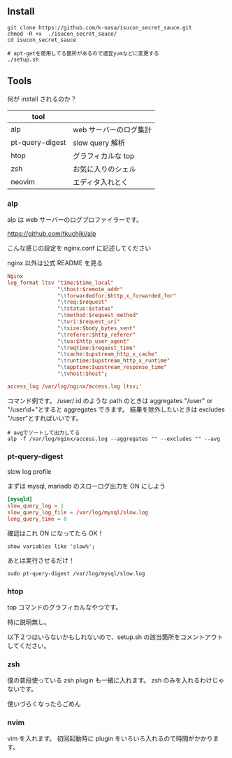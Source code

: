 ## Install

```
git clone https://github.com/k-nasa/isucon_secret_sauce.git
chmod -R +x  ./isucon_secret_sauce/
cd isucon_secret_sauce

# apt-getを使用してる箇所があるので適宜yumなどに変更する
./setup.sh
```

## Tools

何が install されるのか？

| tool            |                        |
| --------------- | ---------------------- |
| alp             | web サーバーのログ集計 |
| pt-query-digest | slow query 解析        |
| htop            | グラフィカルな top     |
| zsh             | お気に入りのシェル     |
| neovim          | エディタ入れとく       |

### alp

alp は web サーバーのログプロファイラーです。

https://github.com/tkuchiki/alp

こんな感じの設定を nginx.conf に記述してください

nginx 以外は公式 README を見る

```nginx.conf
Nginx
log_format ltsv "time:$time_local"
                "\thost:$remote_addr"
                "\tforwardedfor:$http_x_forwarded_for"
                "\treq:$request"
                "\tstatus:$status"
                "\tmethod:$request_method"
                "\turi:$request_uri"
                "\tsize:$body_bytes_sent"
                "\treferer:$http_referer"
                "\tua:$http_user_agent"
                "\treqtime:$request_time"
                "\tcache:$upstream_http_x_cache"
                "\truntime:$upstream_http_x_runtime"
                "\tapptime:$upstream_response_time"
                "\tvhost:$host";

access_log /var/log/nginx/access.log ltsv;'
```

コマンド例です。
/user/:id のような path のときは aggregates "/user" or "/user\d+"とすると aggregates できます。
結果を除外したいときは excludes "/user"とすればいいです。

```
# avgでソートして出力してる
alp -f /var/log/nginx/access.log --aggregates "" --excludes "" --avg
```

### pt-query-digest

slow log profile

まずは mysql, mariadb のスローログ出力を ON にしよう

```my.conf
[mysqld]
slow_query_log = 1
slow_query_log_file = /var/log/mysql/slow.log
long_query_time = 0
```

確認はこれ
ON になってたら OK！

```
show variables like 'slow%';
```

あとは実行させるだけ！

```
sudo pt-query-digest /var/log/mysql/slow.log
```

### htop

top コマンドのグラフィカルなやつです。

特に説明無し。

以下２つはいらないかもしれないので、setup.sh の該当箇所をコメントアウトしてください。

### zsh

僕の普段使っている zsh plugin も一緒に入れます。 zsh のみを入れるわけじゃないです。

使いづらくなったらごめん

### nvim

vim を入れます。 初回起動時に plugin をいろいろ入れるので時間がかかります。
